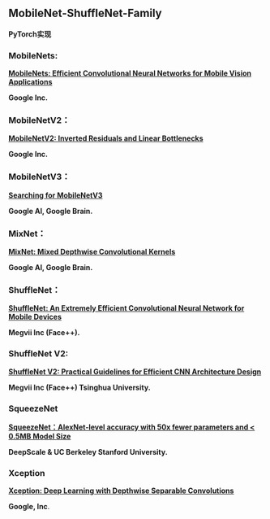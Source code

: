 ## MobileNet-ShuffleNet-Family

 **PyTorch实现**

### MobileNets:

[**MobileNets: Efficient Convolutional Neural Networks for Mobile Vision Applications**](https://arxiv.org/pdf/1704.04861.pdf)

**Google Inc.** 

### MobileNetV2：

[**MobileNetV2: Inverted Residuals and Linear Bottlenecks**](https://arxiv.org/pdf/1801.04381.pdf)

**Google Inc.**

### MobileNetV3：

[**Searching for MobileNetV3**](https://arxiv.org/pdf/1905.02244.pdf)

**Google AI, Google Brain.** 

### MixNet：

[**MixNet: Mixed Depthwise Convolutional Kernels**](https://arxiv.org/pdf/1907.09595.pdf)

**Google AI, Google Brain.**




### ShuffleNet：

[**ShuffleNet: An Extremely Efficient Convolutional Neural Network for Mobile Devices**](https://arxiv.org/pdf/1707.01083.pdf) 

**Megvii Inc (Face++).**

### ShuffleNet V2:

[**ShuffleNet V2: Practical Guidelines for Efficient CNN Architecture Design**](https://arxiv.org/pdf/1807.11164.pdf)

**Megvii Inc (Face++) Tsinghua University.**



### SqueezeNet

[**SqueezeNet：AlexNet-level accuracy with 50x fewer parameters and < 0.5MB Model Size** ](http://arxiv.org/pdf/1602.07360.pdf)

**DeepScale & UC Berkeley Stanford University.** 



### Xception

[**Xception: Deep Learning with Depthwise Separable Convolutions**](https://arxiv.org/pdf/1610.02357.pdf) 

**Google, Inc**.
